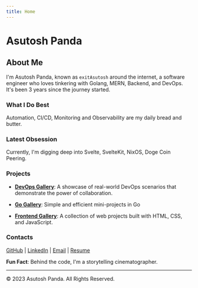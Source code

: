 ```yaml
---
title: Home
---
```


# Asutosh Panda

## About Me

I'm Asutosh Panda, known as `exitAsutosh` around the internet, a software engineer who loves tinkering with Golang, MERN, Backend, and DevOps. It's been 3 years since the journey started.

### What I Do Best 

Automation, CI/CD, Monitoring and Observability are my daily bread and butter. 

### Latest Obsession 

Currently, I'm digging deep into Svelte, SvelteKit, NixOS, Doge Coin Peering.

### Projects

- **[DevOps Gallery](https://github.com/exitAsutosh/devops-gallery)**: A showcase of real-world DevOps scenarios that demonstrate the power of collaboration. 

- **[Go Gallery](https://github.com/exitAsutosh/go-gallery)**: Simple and efficient mini-projects in Go 

- **[Frontend Gallery](https://github.com/exitAsutosh/frontend-gallery)**: A collection of web projects built with HTML, CSS, and JavaScript. 

### Contacts

[GitHub](https://github.com/exitAsutosh) | [LinkedIn](https://www.linkedin.com/in/exitAsutosh) | [Email](mailto:asutosh.pda@gmail.com) | [Resume](https://drive.google.com/file/d/1NQVimyvleLbaoHkigrpV4A4-Go31aZDR/view?usp=sharing)

**Fun Fact**: Behind the code, I'm a storytelling cinematographer.

---

© 2023 Asutosh Panda. All Rights Reserved.
